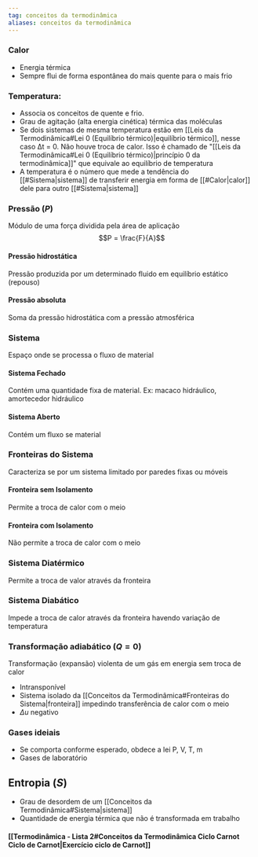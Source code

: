 ```yaml
---
tag: conceitos da termodinâmica
aliases: conceitos da termodinâmica
---
```

### Calor
- Energia térmica
- Sempre flui de forma espontânea do mais quente para o mais frio

### Temperatura:
- Associa os conceitos de quente e frio. 
- Grau de agitação (alta energia cinética) térmica das moléculas
- Se dois sistemas de mesma temperatura estão em [[Leis da Termodinâmica#Lei 0 (Equilíbrio térmico)|equilíbrio térmico]], nesse caso Δt = 0. Não houve troca de calor. Isso é chamado de "[[Leis da Termodinâmica#Lei 0 (Equilíbrio térmico)|princípio 0 da termodinâmica]]" que equivale ao equilíbrio de temperatura
- A temperatura é o número que mede a tendência do [[#Sistema|sistema]] de transferir energia em forma de [[#Calor|calor]] dele para outro [[#Sistema|sistema]]

### Pressão ($P$)
  Módulo de uma força dividida pela área de aplicação
  $$P = \frac{F}{A}$$
#### Pressão hidrostática
  Pressão produzida por um determinado fluido em equilíbrio estático (repouso)

#### Pressão absoluta 
  Soma da pressão hidrostática com a pressão atmosférica

### Sistema
  Espaço onde se processa o fluxo de material

#### Sistema Fechado
  Contém uma quantidade fixa de material.
  Ex: macaco hidráulico, amortecedor hidráulico

#### Sistema Aberto
  Contém um fluxo se material

### Fronteiras do Sistema
Caracteriza se por um sistema limitado por paredes fixas ou móveis

#### Fronteira sem Isolamento
Permite a troca de calor com o meio

#### Fronteira com Isolamento
Não permite a troca de calor com o meio

### Sistema Diatérmico
Permite a troca de valor através da fronteira 

### Sistema Diabático 
Impede a troca de calor através da fronteira havendo variação de temperatura

### Transformação adiabático ($Q=0$)
Transformação (expansão) violenta de um gás em energia sem troca de calor
- Intransponível
- Sistema isolado da [[Conceitos da Termodinâmica#Fronteiras do Sistema|fronteira]] impedindo transferência de calor com o meio
- $\Delta u$ negativo 

### Gases ideiais
 - Se comporta conforme esperado, obdece a lei P, V, T, m
 - Gases de laboratório

## Entropia ($S$)
- Grau de desordem de um [[Conceitos da Termodinâmica#Sistema|sistema]]
- Quantidade de energia térmica que não é transformada em trabalho

#### [[Termodinâmica - Lista 2#Conceitos da Termodinâmica Ciclo Carnot Ciclo de Carnot|Exercício ciclo de Carnot]]

